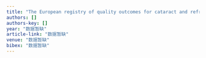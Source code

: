```yaml
---
title: "The European registry of quality outcomes for cataract and refractive surgery (EUREQUO): a database study of trends in volumes, surgical techniques and outcomes of refractive …"
authors: []
authors-key: []
year: "数据暂缺"
article-link: "数据暂缺"
venue: "数据暂缺"
bibex: "数据暂缺"
---
```

